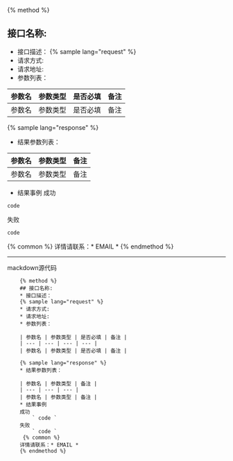 {% method %}
## 接口名称:
* 接口描述：
{% sample lang="request" %}
* 请求方式:
* 请求地址:
* 参数列表：

| 参数名 | 参数类型 | 是否必填 | 备注 |
| --- | --- | --- | --- |
| 参数名 | 参数类型 | 是否必填 | 备注 |

{% sample lang="response" %}
* 结果参数列表：

| 参数名 | 参数类型 | 备注 |
| --- | --- | --- |
| 参数名 | 参数类型 | 备注 |
* 结果事例
成功 
```
code
```
失败
```
code
```
{% common %}
详情请联系：* EMAIL *
{% endmethod %}

------
mackdown源代码
```
    {% method %}
    ## 接口名称:
    * 接口描述：
    {% sample lang="request" %}
    * 请求方式:
    * 请求地址:
    * 参数列表：
    
    | 参数名 | 参数类型 | 是否必填 | 备注 |
    | --- | --- | --- | --- |
    | 参数名 | 参数类型 | 是否必填 | 备注 |
    
    {% sample lang="response" %}
    * 结果参数列表：
    
    | 参数名 | 参数类型 | 备注 |
    | --- | --- | --- |
    | 参数名 | 参数类型 | 备注 |
    * 结果事例
    成功  
        ` code `
    失败
        ` code `
     {% common %}
    详情请联系：* EMAIL *
    {% endmethod %}
```